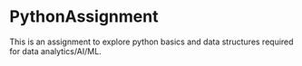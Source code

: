 # PythonAssignment
This is an assignment to explore python basics and data structures required for data analytics/AI/ML.

